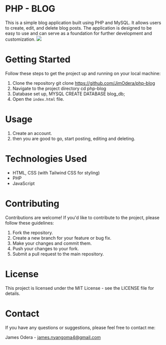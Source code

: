 # PHP - BLOG
This is a simple blog application built using PHP and MySQL. It allows users to create, edit, and delete blog posts. The application is designed to be easy to use and can serve as a foundation for further development and customization.
![](images/cover.jpg)

# Getting Started
Follow these steps to get the project up and running on your local machine:

1. Clone the repository
   git clone https://github.com/JimOdera/php-blog
2. Navigate to the project directory
   cd php-blog
3. Database set up, MYSQL
   CREATE DATABASE blog_db;
4. Open the `index.html` file.

 # Usage
1. Create an account.
2. then you are good to go, start posting, editing and deleting.

# Technologies Used
* HTML, CSS (with Tailwind CSS for styling)
* PHP
* JavaScript
  
# Contributing

Contributions are welcome! If you'd like to contribute to the project, please follow these guidelines:

1. Fork the repository.
2. Create a new branch for your feature or bug fix.
3. Make your changes and commit them.
4. Push your changes to your fork.
5. Submit a pull request to the main repository.


# License
This project is licensed under the MIT License - see the LICENSE file for details.

# Contact

If you have any questions or suggestions, please feel free to contact me:

James Odera - james.nyangoma4@gmail.com
